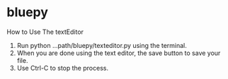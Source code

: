 # bluepy
How to Use The textEditor
1. Run python ...path/bluepy/texteditor.py using the terminal.
2. When you are done using the text editor, the save button to save your file.
3. Use Ctrl-C to stop the process.